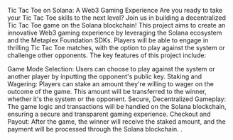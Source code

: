 Tic Tac Toe on Solana: A Web3 Gaming Experience
Are you ready to take your Tic Tac Toe skills to the next level? Join us in building a decentralized Tic Tac Toe game on the Solana blockchain!
This project aims to create an innovative Web3 gaming experience by leveraging the Solana ecosystem and the Metaplex Foundation SDKs. Players will be able to engage in thrilling Tic Tac Toe matches, with the option to play against the system or challenge other opponents.
The key features of this project include:

Game Mode Selection: Users can choose to play against the system or another player by inputting the opponent's public key.
Staking and Wagering: Players can stake an amount they're willing to wager on the outcome of the game. This amount will be transferred to the winner, whether it's the system or the opponent.
Secure, Decentralized Gameplay: The game logic and transactions will be handled on the Solana blockchain, ensuring a secure and transparent gaming experience.
Checkout and Payout: After the game, the winner will receive the staked amount, and the payment will be processed through the Solana blockchain.
.